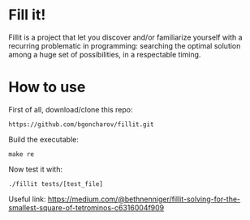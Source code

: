 # Fill it!
Fillit is a project that let you discover and/or familiarize yourself with a recurring problematic in programming: searching the optimal solution among a huge set of possibilities, in a respectable timing.
# How to use
First of all, download/clone this repo:
```
https://github.com/bgoncharov/fillit.git
```
Build the executable:
```
make re
```
Now test it with:
```
./fillit tests/[test_file]
```
Useful link: https://medium.com/@bethnenniger/fillit-solving-for-the-smallest-square-of-tetrominos-c6316004f909

